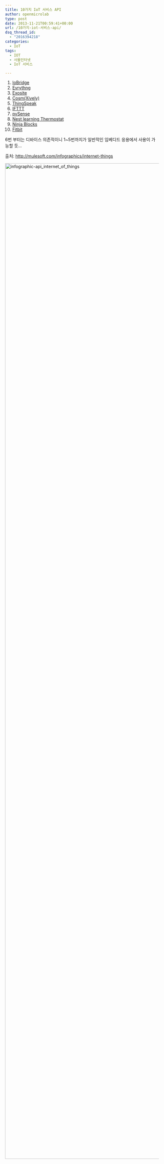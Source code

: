 ```yaml
---
title: 10가지 IoT 서비스 API
author: openmicrolab
type: post
date: 2013-11-21T00:59:41+00:00
url: /10가지-iot-서비스-api/
dsq_thread_id:
  - "2016394218"
categories:
  - IoT
tags:
  - IOT
  - 사물인터넷
  - IoT 서비스

---
```

  1. <a href="http://www.iobridge.com/" target="_blank">IoBridge</a>
  2. <a href="http://www.evrythng.com/" target="_blank">Evrythng</a>
  3. <a href="http://exosite.com/" target="_blank">Exosite</a>
  4. <a href="https://xively.com/" target="_blank">Cosm(Xively)</a>
  5. <a href="https://www.thingspeak.com/" target="_blank">ThingSpeak</a>
  6. <a href="https://ifttt.com/dashboard" target="_blank">IFTTT</a>
  7. <a href="http://www.pvsense.com/" target="_blank">pvSense</a>
  8. <a href="https://nest.com/" target="_blank">Nest learning Thermostat</a>
  9. <a href="http://ninjablocks.com/" target="_blank">Ninja Blocks</a>
 10. <a href="http://www.fitbit.com/" target="_blank">Fitbit</a>

6번 부터는 디바이스 의존적이니 1~5번까지가 일반적인 임베디드 응용에서 사용이 가능할 듯&#8230;

출처: <a href="http://mulesoft.com/infographics/internet-things" target="_blank">http://mulesoft.com/infographics/internet-things</a>

[<img loading="lazy" class="alignnone size-full wp-image-2718" alt="infographic-api_internet_of_things" src="/images/2013/11/infographic-api_internet_of_things.jpg" width="1000" height="3249" srcset="/images/2013/11/infographic-api_internet_of_things.jpg 1000w, /images/2013/11/infographic-api_internet_of_things-92x300.jpg 92w, /images/2013/11/infographic-api_internet_of_things-315x1024.jpg 315w" sizes="(max-width: 1000px) 100vw, 1000px" />][1]

 [1]: /images/2013/11/infographic-api_internet_of_things.jpg